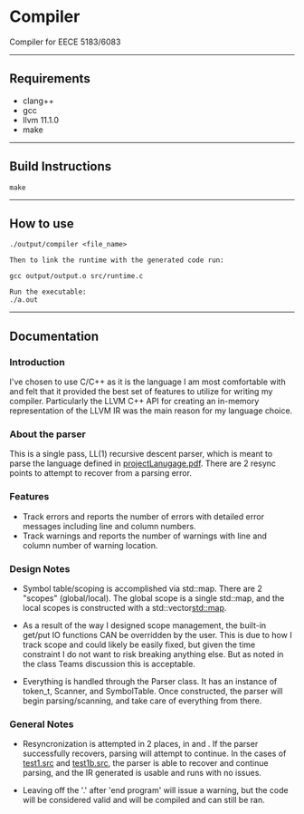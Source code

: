 # Compiler
Compiler for EECE 5183/6083
- - - -
## Requirements

* clang++
* gcc
* llvm 11.1.0
* make
- - - -
## Build Instructions
```
make
```
- - - -
## How to use
```
./output/compiler <file_name>

Then to link the runtime with the generated code run: 

gcc output/output.o src/runtime.c 

Run the executable:
./a.out 
```
- - - -
## Documentation
### Introduction
I've chosen to use C/C++ as it is the language I am most comfortable with and felt that it provided the
best set of features to utilize for writing my compiler. Particularly the LLVM C++ API for creating an
in-memory representation of the LLVM IR was the main reason for my language choice.

### About the parser
This is a single pass, LL(1) recursive descent parser, which is meant to parse the language defined in
[projectLanugage.pdf](projectLanguage.pdf). There are 2 resync points to attempt to recover from a
parsing error.

### Features
* Track errors and reports the number of errors with detailed error messages including line and column numbers.
* Track warnings and reports the number of warnings with line and column number of warning location.

### Design Notes
* Symbol table/scoping is accomplished via std::map. There are 2 "scopes" (global/local). The global
scope is a single std::map, and the local scopes is constructed with a std::vector<std::map>.

* As a result of the way I designed scope management, the built-in get/put IO functions CAN be overridden
by the user. This is due to how I track scope and could likely be easily fixed, but given the time constraint
  I do not want to risk breaking anything else. But as noted in the class Teams discussion this is acceptable.
  
* Everything is handled through the Parser class. It has an instance of token_t, Scanner, and SymbolTable.
Once constructed, the parser will begin parsing/scanning, and take care of everything from there.

### General Notes
* Resyncronization is attempted in 2 places, in <declaration> and <statement>. If the parser successfully
recovers, parsing will attempt to continue. In the cases of [test1.src](testPgms/incorrect/test1.src) and
  [test1b.src](testPgms/incorrect/test1b.src), the parser is able to recover and continue parsing, and the
  IR generated is usable and runs with no issues.
  
* Leaving off the '.' after 'end program' will issue a warning, but the code will be considered valid
and will be compiled and can still be ran.


